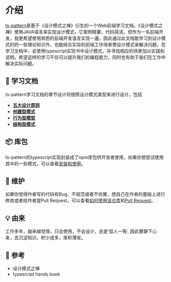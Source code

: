 # 介绍

[ts-pattern](https://github.com/sucaizi/ts-pattern)是基于《设计模式之禅》衍生的一个Web前端学习文档。《设计模式之禅》使用JAVA语言来实现设计模式，它案例精要，代码简洁，但作为一名前端开发，我更希望使用熟悉的前端开发语言实现一遍，因此通过此文档能学习到设计模式的的一些理论知识外，也能结合实际的前端工作场景使设计模式来解决问题。在学习文档中，会使用typescript实现书中设计模式，并寻找相应的场景加以实践和说明。希望这样的学习不仅可以提升我们的编程能力，同时也有助于我们在工作中解决实际问题。

## :memo: 学习文档

ts-pattern学习文档的章节设计将按照设计模式类型来进行设计，包括

- **[五大设计原则](/ts-pattern/basic/priciples)**
- **[创建型模式](/ts-pattern/basic/create_pattern)**
- **[行为型模型](/ts-pattern/basic/behavior_pattern)**
- **[结构型模式](/ts-pattern/basic/structrual_pattern)**

## :package: 库包

ts-pattern的typescript实现封装成了npm库包供开发者使用，如果你想尝试使用其中的一些模式，可以查看[安装和使用](/ts-pattern/install)。

## :busts_in_silhouette: 维护

如果你觉得作者写的代码有Bug、不规范或者不优雅，想自己在作者的基础上进行修改或者给作者提Pull Request，可以查看[如何使用该仓库](/ts-pattern/guide/repo)和[Pull Request](/ts-pattern/guide/pull)。


## :bulb: 由来

工作多年，越来越觉得，只会使用，不会设计，总是’低人一等‘, 因此要静下心来，去沉淀知识，积少成多，厚积薄发。 


## :book: 参考

- 设计模式之禅
- typescript hands book